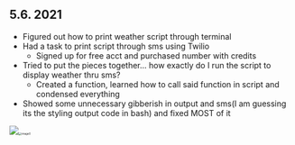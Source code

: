 ## 5.6. 2021

- Figured out how to print weather script through terminal
- Had a task to print script through sms using Twilio
  - Signed up for free acct and purchased number with credits 
- Tried to put the pieces together... how exactly do I run the script to display weather thru sms?
  - Created a function, learned how to call said function in script and condensed everything
- Showed some unnecessary gibberish in output and sms(I am guessing its the styling output code in bash) and fixed MOST of it 

![](C:\cygwin64\home\jyin9\OneDrive\Desktop\scriptt.png)<img src="C:\Users\jyin9\OneDrive\Desktop\image0.jpg" alt="image0" style="zoom: 33%;" />